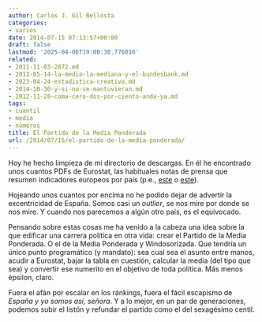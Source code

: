 ```yaml
---
author: Carlos J. Gil Bellosta
categories:
- varios
date: 2014-07-15 07:13:57+00:00
draft: false
lastmod: '2025-04-06T19:00:30.776016'
related:
- 2011-11-03-2872.md
- 2013-05-14-la-media-la-mediana-y-el-bundesbank.md
- 2023-04-24-estadistica-creativa.md
- 2014-10-30-y-si-no-se-mantuvieran.md
- 2012-11-28-coma-cero-dos-por-ciento-anda-ya.md
tags:
- cuantil
- media
- números
title: El Partido de la Media Ponderada
url: /2014/07/15/el-partido-de-la-media-ponderada/
---
```


Hoy he hecho limpieza de mi directorio de descargas. En él he encontrado unos cuantos PDFs de Eurostat, las habituales notas de prensa que resumen indicadores europeos por país (p.e., [este](http://www.eea.europa.eu/data-and-maps/data/external/in-2012-42-of-treated) o [este](http://epp.eurostat.ec.europa.eu/cache/ITY_PUBLIC/2-16062014-BP/EN/2-16062014-BP-EN.PDF)).

Hojeando unos cuantos por encima no he podido dejar de advertir la excentricidad de España. Somos casi un _outlier_, se nos mire por donde se nos mire. Y cuando nos parecemos a algún otro país, es el equivocado.

Pensando sobre estas cosas me ha venido a la cabeza una idea sobre la que edificar una carrera política en otra vida: crear el Partido de la Media Ponderada. O el de la Media Ponderada y Windosorizada. Que tendría un único punto programático (y mandato): sea cual sea el asunto entre manos, acudir a Eurostat, bajar la tabla en cuestión, calcular la media (del tipo que sea) y convertir ese numerito en el objetivo de toda política. Más menos épsilon, claro.

Fuera el afán por escalar en los ránkings, fuera el fácil escapismo de _España y yo somos así, señora_. Y a lo mejor, en un par de generaciones, podemos subir el listón y refundar el partido como el del sexagésimo centil.
